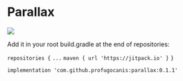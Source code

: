 # Parallax

[![](https://jitpack.io/v/profugocanis/parallax.svg)](https://jitpack.io/#profugocanis/parallax)

Add it in your root build.gradle at the end of repositories:

`repositories {`
`...`
`maven { url 'https://jitpack.io' }`
`}`

`implementation 'com.github.profugocanis:parallax:0.1.1'`
